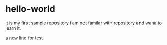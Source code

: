 # hello-world
it is my first sample repository
i am not familar with repository and wana to learn it. 

a new line for test
